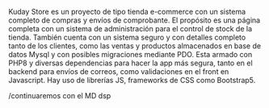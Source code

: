 Kuday Store es un proyecto de tipo tienda e-commerce con un sistema completo de compras y envíos de comprobante.
El propósito es una página completa con un sistema de administración para el control de stock de la tienda.
También cuenta con un sistema seguro y con detalles completo tanto de los clientes, como las ventas y productos almacenados en base de datos Mysql y con posibles migraciones mediante PDO.
Esta armado con PHP8 y diversas dependencias para hacer la app más segura, tanto en el backend para envíos de correos, como validaciones en el front en Javascript.
Hay uso de librerías JS, frameworks de CSS como Bootstrap5.

/continuaremos con el MD dsp
